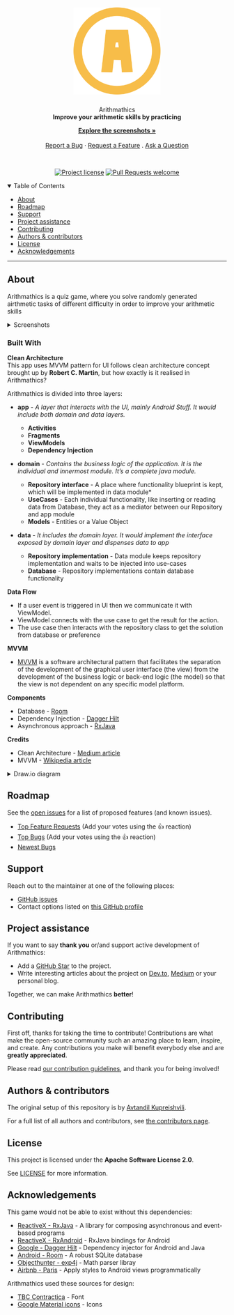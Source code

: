 <h1 align="center">
  <a href="https://github.com/hexley21/ArithMathics">
    <!-- Please provide path to your logo here -->
    <img src="docs/images/logo.svg" alt="Logo" width="200" height="200">
  </a>
</h1>

<div align="center">
  Arithmathics
  <br />
  <strong>Improve your arithmetic skills by practicing</strong>

[**Explore the screenshots »**](#about)
  <br />
  <br />
 [Report a Bug](https://github.com/hexley21/ArithMathics/issues/new?assignees=&labels=bug&template=01_BUG_REPORT.md&title=bug%3A+)
  ·
[Request a Feature](https://github.com/hexley21/ArithMathics/issues/new?assignees=&labels=enhancement&template=02_FEATURE_REQUEST.md&title=feat%3A+)
  .
  [Ask a Question](https://github.com/hexley21/ArithMathics/issues/new?assignees=&labels=question&template=04_SUPPORT_QUESTION.md&title=support%3A+)
</div>

<div align="center">
<br />

[![Project license](https://img.shields.io/github/license/hexley21/ArithMathics.svg?style=flat-square)](LICENSE)
[![Pull Requests welcome](https://img.shields.io/badge/PRs-welcome-f7bd49.svg?style=flat-square)](https://github.com/hexley21/ArithMath/issues?q=is%3Aissue+is%3Aopen+label%3A%22help+wanted%22)

</div>

<details open="open">
<summary>Table of Contents</summary>

- [About](#about)
- [Roadmap](#roadmap)
- [Support](#support)
- [Project assistance](#project-assistance)
- [Contributing](#contributing)
- [Authors & contributors](#authors--contributors)
- [License](#license)
- [Acknowledgements](#acknowledgements)

</details>

---

## About

Arithmathics is a quiz game, where you solve
randomly generated airthmetic tasks of different difficulty
in order to improve your arithmetic skills

<details>
<summary>Screenshots</summary>
<br />

|                               Welcome Page                               |                                Menu Page                                 |
|:------------------------------------------------------------------------:|:------------------------------------------------------------------------:|
| <img src="docs/images/screenshot_welcome.png" title="Menu" width="100%"> | <img src="docs/images/screenshot_menu.png" title="Welcome" width="100%"> |


|                                Custom Difficulty Page                                |                                Game History Page                                 |
|:------------------------------------------------------------------------------------:|:--------------------------------------------------------------------------------:|
| <img src="docs/images/screenshot_custom.png" title="Custom Difficulty" width="100%"> | <img src="docs/images/screenshot_history.png" title="Game History" width="100%"> |

|                              Gameplay                              |                                  Dark Theme                                  |
|:------------------------------------------------------------------:|:----------------------------------------------------------------------------:|
| <img src="docs/images/gameplay.gif" title="Gameplay" width="100%"> | <img src="docs/images/gameplay_dark.gif" title="Gameplay Dark" width="100%"> |

</details>

<h3>Built With</h3>
<strong>Clean Architecture</strong>
<br>
This app uses MVVM pattern for UI follows clean architecture concept brought up by <strong>Robert C. Martin</strong>, but how exactly is it realised in Arithmathics?

Arithmathics is divided into three layers:
- **app** - *A layer that interacts with the UI, mainly Android Stuff. It would include both domain and data layers.*
  - **Activities**
  - **Fragments**
  - **ViewModels**
  - **Dependency Injection**
  
- **domain** - *Contains the business logic of the application. It is the individual and innermost module. It’s a complete java module.*
  
  - **Repository interface** - A place where functionality blueprint is kept, which will be implemented in data module*
  - **UseCases** - Each individual functionality, like inserting or reading data from Database, they act as a mediator between our Repository and app module
  - **Models** - Entities or a Value Object

- **data** *- It includes the domain layer. It would implement the interface exposed by domain layer and dispenses data to app*
  - **Repository implementation** - Data module keeps repository implementation and waits to be injected into use-cases
  - **Database** - Repository implementations contain database functionality

**Data Flow**
  - If a user event is triggered in UI then we communicate it with ViewModel.
  - ViewModel connects with the use case to get the result for the action.
  - The use case then interacts with the repository class to get the solution from database or preference

**MVVM**
- [MVVM](https://en.wikipedia.org/wiki/Model%E2%80%93view%E2%80%93viewmodel) is a software architectural pattern that facilitates the separation of the development of the graphical user interface (the view) from the development of the business logic or back-end logic (the model) so that the view is not dependent on any specific model platform.

**Components**
- Database - [Room](https://developer.android.com/jetpack/androidx/releases/room)
- Dependency Injection - [Dagger Hilt](https://github.com/google/dagger)
- Asynchronous approach - [RxJava](https://github.com/ReactiveX/RxJava)

**Credits**
 - Clean Architecture - [Medium article](https://medium.com/android-dev-hacksdetailed-guide-on-android-clean-architecture-9eab262a9011)
 - MVVM - [Wikipedia article](https://en.wikipedia.org/wiki/Model%E2%80%93view%E2%80%93viewmodel)
<details>
<summary>Draw.io diagram</summary>
<img src="docs/images/Arithmathics_diagram.png" title="Diagram" width="100%">
</details>

## Roadmap

See the [open issues](https://github.com/hexley21/ArithMathics/issues) for a list of proposed features (and known issues).

- [Top Feature Requests](https://github.com/hexley21/ArithMathics/issues?q=label%3Aenhancement+is%3Aopen+sort%3Areactions-%2B1-desc) (Add your votes using the 👍 reaction)
- [Top Bugs](https://github.com/hexley21/ArithMathics/issues?q=is%3Aissue+is%3Aopen+label%3Abug+sort%3Areactions-%2B1-desc) (Add your votes using the 👍 reaction)
- [Newest Bugs](https://github.com/hexley21/ArithMathics/issues?q=is%3Aopen+is%3Aissue+label%3Abug)

## Support


Reach out to the maintainer at one of the following places:

- [GitHub issues](https://github.com/hexley21/ArithMathics/issues/new?assignees=&labels=question&template=04_SUPPORT_QUESTION.md&title=support%3A+)
- Contact options listed on [this GitHub profile](https://github.com/hexley21)

## Project assistance

If you want to say **thank you** or/and support active development of Arithmathics:

- Add a [GitHub Star](https://github.com/hexley21/ArithMathics) to the project.
- Write interesting articles about the project on [Dev.to](https://dev.to/), [Medium](https://medium.com/) or your personal blog.

Together, we can make Arithmathics **better**!

## Contributing

First off, thanks for taking the time to contribute! Contributions are what make the open-source community such an amazing place to learn, inspire, and create. Any contributions you make will benefit everybody else and are **greatly appreciated**.


Please read [our contribution guidelines](docs/CONTRIBUTING.md), and thank you for being involved!

## Authors & contributors

The original setup of this repository is by [Avtandil Kupreishvili](https://github.com/hexley21).

For a full list of all authors and contributors, see [the contributors page](https://github.com/hexley21/ArithMathics/contributors).

## License

This project is licensed under the **Apache Software License 2.0**.

See [LICENSE](LICENSE) for more information.

## Acknowledgements

This game would not be able to exist without this dependencies:
- [ReactiveX - RxJava](https://github.com/ReactiveX/RxJava) - A library for composing asynchronous and event-based programs
- [ReactiveX - RxAndroid](https://github.com/ReactiveX/RxAndroid) - RxJava bindings for Android
- [Google - Dagger Hilt](https://github.com/google/dagger) - Dependency injector for Android and Java
- [Android - Room](https://developer.android.com/jetpack/androidx/releases/room) - A robust SQLite database
- [Objecthunter - exp4j](https://www.objecthunter.net/exp4j/) - Math parser libray
- [Airbnb - Paris](https://github.com/airbnb/paris) - Apply styles to Android views programmatically

Arithmathics used these sources for design:
- [TBC Contractica](https://www.contractica.ge/) - Font
- [Google Material icons](https://fonts.google.com/icons) - Icons
